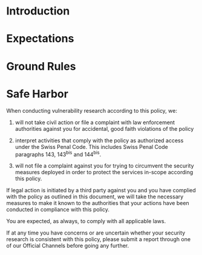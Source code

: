 # Introduction

# Expectations

# Ground Rules

# Safe Harbor

When conducting vulnerability research according to this policy, we:

1. will not take civil action or file a complaint with law enforcement authorities against you for accidental, good faith violations of the policy

2. interpret activities that comply with the policy as authorized access under the Swiss Penal Code. This includes Swiss Penal Code paragraphs 143, 143<sup>bis</sup> and 144<sup>bis</sup>.

3. will not file a complaint against you for trying to circumvent the security measures deployed in order to protect the services in-scope according this policy.

If legal action is initiated by a third party against you and you have complied with the policy as outlined in this document, we will take the necessary measures to make it known to the authorities that your actions have been conducted in compliance with this policy.

You are expected, as always, to comply with all applicable laws.

If at any time you have concerns or are uncertain whether your security research is consistent with this policy, please submit a report through one of our Official Channels before going any further.